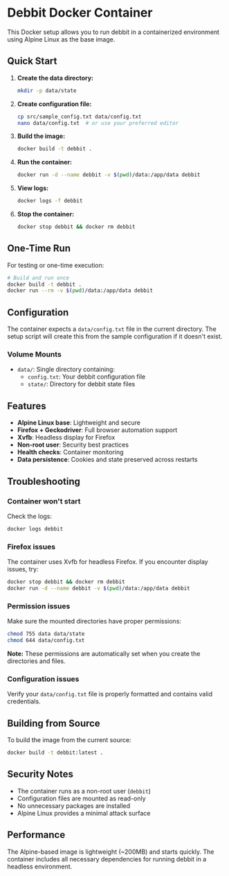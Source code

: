 # Debbit Docker Container

This Docker setup allows you to run debbit in a containerized environment using Alpine Linux as the base image.

## Quick Start

1. **Create the data directory:**
   ```bash
   mkdir -p data/state
   ```

2. **Create configuration file:**
   ```bash
   cp src/sample_config.txt data/config.txt
   nano data/config.txt  # or use your preferred editor
   ```

3. **Build the image:**
   ```bash
   docker build -t debbit .
   ```

4. **Run the container:**
   ```bash
   docker run -d --name debbit -v $(pwd)/data:/app/data debbit
   ```

5. **View logs:**
   ```bash
   docker logs -f debbit
   ```

6. **Stop the container:**
   ```bash
   docker stop debbit && docker rm debbit
   ```

## One-Time Run

For testing or one-time execution:

```bash
# Build and run once
docker build -t debbit .
docker run --rm -v $(pwd)/data:/app/data debbit
```

## Configuration

The container expects a `data/config.txt` file in the current directory. The setup script will create this from the sample configuration if it doesn't exist.

### Volume Mounts

- `data/`: Single directory containing:
  - `config.txt`: Your debbit configuration file
  - `state/`: Directory for debbit state files

## Features

- **Alpine Linux base**: Lightweight and secure
- **Firefox + Geckodriver**: Full browser automation support
- **Xvfb**: Headless display for Firefox
- **Non-root user**: Security best practices
- **Health checks**: Container monitoring
- **Data persistence**: Cookies and state preserved across restarts

## Troubleshooting

### Container won't start
Check the logs:
```bash
docker logs debbit
```

### Firefox issues
The container uses Xvfb for headless Firefox. If you encounter display issues, try:
```bash
docker stop debbit && docker rm debbit
docker run -d --name debbit -v $(pwd)/data:/app/data debbit
```

### Permission issues
Make sure the mounted directories have proper permissions:
```bash
chmod 755 data data/state
chmod 644 data/config.txt
```

**Note:** These permissions are automatically set when you create the directories and files.

### Configuration issues
Verify your `data/config.txt` file is properly formatted and contains valid credentials.

## Building from Source

To build the image from the current source:

```bash
docker build -t debbit:latest .
```

## Security Notes

- The container runs as a non-root user (`debbit`)
- Configuration files are mounted as read-only
- No unnecessary packages are installed
- Alpine Linux provides a minimal attack surface

## Performance

The Alpine-based image is lightweight (~200MB) and starts quickly. The container includes all necessary dependencies for running debbit in a headless environment. 